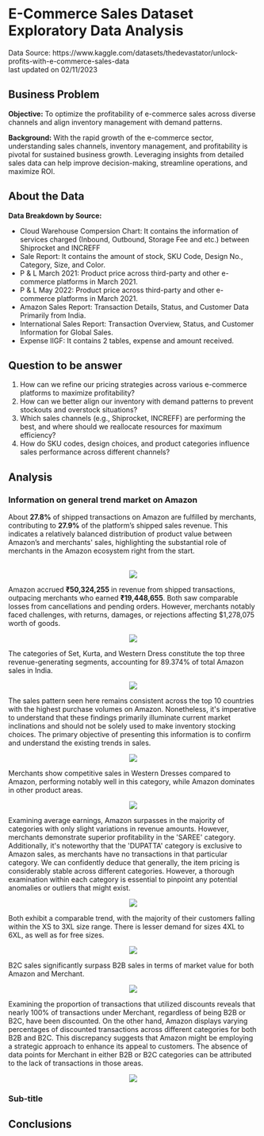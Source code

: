 <h1>E-Commerce Sales Dataset Exploratory Data Analysis</h1> 
Data Source: https://www.kaggle.com/datasets/thedevastator/unlock-profits-with-e-commerce-sales-data
<br>last updated on 02/11/2023
<h2>Business Problem</h2>
<b>Objective:</b> To optimize the profitability of e-commerce sales across diverse channels and align inventory management with demand patterns.

<b>Background:</b> With the rapid growth of the e-commerce sector, understanding sales channels, inventory management, and profitability is pivotal for sustained business growth. Leveraging insights from detailed sales data can help improve decision-making, streamline operations, and maximize ROI.

<h2>About the Data</h2>
<b>Data Breakdown by Source:</b>
<ul>
<li>Cloud Warehouse Compersion Chart: It contains the information of services charged (Inbound, Outbound, Storage Fee and etc.) between Shiprocket and INCREFF </li>
<li>Sale Report: It contains the amount of stock, SKU Code, Design No., Category, Size, and Color.</li>
<li>P & L March 2021: Product price across third-party and other e-commerce platforms in March 2021.</li>
<li>P & L May 2022: Product price across third-party and other e-commerce platforms in March 2021.</li>
<li>Amazon Sales Report: Transaction Details, Status, and Customer Data Primarily from India.</li>
<li>International Sales Report: Transaction Overview, Status, and Customer Information for Global Sales.</li>
<li>Expense IIGF: It contains 2 tables, expense and amount received.</li>
</ul>

<h2>Question to be answer</h2>
<ol>
<li>How can we refine our pricing strategies across various e-commerce platforms to maximize profitability?</li>
<li>How can we better align our inventory with demand patterns to prevent stockouts and overstock situations?</li>
<li>Which sales channels (e.g., Shiprocket, INCREFF) are performing the best, and where should we reallocate resources for maximum efficiency?</li>
<li>How do SKU codes, design choices, and product categories influence sales performance across different channels?</li>
</ol>

<h2>Analysis</h2>
<h3>Information on general trend market on Amazon</h3>
About <b>27.8%</b> of shipped transactions on Amazon are fulfilled by merchants, contributing to <b>27.9%</b> of the platform’s shipped sales revenue. This indicates a relatively balanced distribution of product value between Amazon’s and merchants' sales, highlighting the substantial role of merchants in the Amazon ecosystem right from the start.
<br></br>
<p align="center">
  <img src="https://github.com/laysiong/Data-Analysis-Projects/assets/65546211/e1f4a0f9-90b0-4e99-acf1-f2a11760be99">
</p>

Amazon accrued <b>₹50,324,255</b> in revenue from shipped transactions, outpacing merchants who earned <b>₹19,448,655</b>. Both saw comparable losses from cancellations and pending orders. However, merchants notably faced challenges, with returns, damages, or rejections affecting $1,278,075 worth of goods.

<p align="center">
  <img src="https://github.com/laysiong/Data-Analysis-Projects/assets/65546211/577be8e8-43a6-4a68-9dd1-0d64e33fafde">
</p>


The categories of Set, Kurta, and Western Dress constitute the top three revenue-generating segments, accounting for 89.374% of total Amazon sales in India. 
<p align="center">
  <img src="https://github.com/laysiong/Data-Analysis-Projects/assets/65546211/f0baf9e2-cd44-49c5-b7dc-fc2b5da442b4">
</p>

The sales pattern seen here remains consistent across the top 10 countries with the highest purchase volumes on Amazon. Nonetheless, it's imperative to understand that these findings primarily illuminate current market inclinations and should not be solely used to make inventory stocking choices. The primary objective of presenting this information is to confirm and understand the existing trends in sales.

<p align="center">
  <img src="https://github.com/laysiong/Data-Analysis-Projects/assets/65546211/eba055d8-7648-489e-ac1e-d3d1ce971b37">
</p>

Merchants show competitive sales in Western Dresses compared to Amazon, performing notably well in this category, while Amazon dominates in other product areas.
<p align="center">
  <img src="https://github.com/laysiong/Data-Analysis-Projects/assets/65546211/3e5f7779-877c-413a-8f95-b3ae6f7973cb">
</p>


Examining average earnings, Amazon surpasses in the majority of categories with only slight variations in revenue amounts. However, merchants demonstrate superior profitability in the 'SAREE' category. Additionally, it's noteworthy that the 'DUPATTA' category is exclusive to Amazon sales, as merchants have no transactions in that particular category. We can confidently deduce that generally, the item pricing is considerably stable across different categories. However, a thorough examination within each category is essential to pinpoint any potential anomalies or outliers that might exist.
<p align="center">
  <img src="https://github.com/laysiong/Data-Analysis-Projects/assets/65546211/9f6ed031-03c0-4eb1-bbd9-8b4af3634119">
</p>


Both exhibit a comparable trend, with the majority of their customers falling within the XS to 3XL size range. There is lesser demand for sizes 4XL to 6XL, as well as for free sizes.
<p align="center">
  <img src="https://github.com/laysiong/Data-Analysis-Projects/assets/65546211/1c627fad-cda4-4a17-893c-90064183cefc">
</p>

B2C sales significantly surpass B2B sales in terms of market value for both Amazon and Merchant.
<p align="center">
  <img src="https://github.com/laysiong/Data-Analysis-Projects/assets/65546211/5fded3e1-cac3-4799-9a7f-bc06881b8ac2">
</p>

Examining the proportion of transactions that utilized discounts reveals that nearly 100% of transactions under Merchant, regardless of being B2B or B2C, have been discounted. On the other hand, Amazon displays varying percentages of discounted transactions across different categories for both B2B and B2C. This discrepancy suggests that Amazon might be employing a strategic approach to enhance its appeal to customers. The absence of data points for Merchant in either B2B or B2C categories can be attributed to the lack of transactions in those areas.
<p align="center">
  <img src="https://github.com/laysiong/Data-Analysis-Projects/assets/65546211/40d47b72-340a-4e04-9027-4113afe6a81f">
</p>


<!---!
<table cellspacing="0" cellpadding="0" border:none>
<tr>
  <th>Amazon</th>
  <th>Merchant</th>
</tr>

<tr>
  <td>1</td>
  <td>2</td>
</tr>
  
</table> --->



<h3>Sub-title</h3>


<h2>Conclusions</h2>



